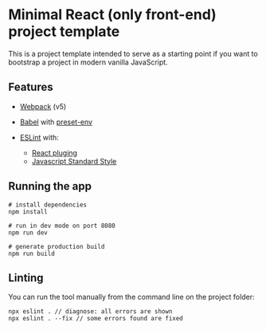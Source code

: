 # Minimal React (only front-end) project template

This is a project template intended to serve as a starting point if you want to bootstrap a project in modern vanilla JavaScript.

## Features

- [Webpack](https://webpack.js.org/) (v5)
- [Babel](https://babeljs.io/) with [preset-env](https://babeljs.io/docs/en/babel-preset-env)

- [ESLint](https://eslint.org/) with:
  - [React pluging](https://www.npmjs.com/package/eslint-plugin-react)
  - [Javascript Standard Style](https://standardjs.com/)


## Running the app

```
# install dependencies
npm install

# run in dev mode on port 8080
npm run dev

# generate production build
npm run build
```

## Linting

You can run the tool manually from the command line on the project folder:

```
npx eslint . // diagnose: all errors are shown
npx eslint . --fix // some errors found are fixed
```